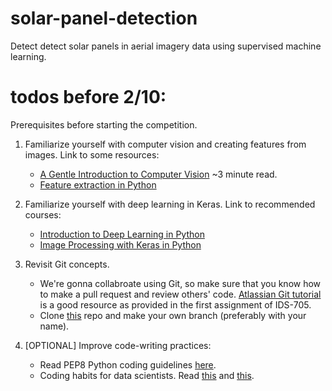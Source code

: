 # solar-panel-detection
Detect detect solar panels in aerial imagery data using supervised machine learning.

# todos before 2/10:
Prerequisites before starting the competition.

1. Familiarize yourself with computer vision and creating features from images. Link to some resources:
	- [A Gentle Introduction to Computer Vision](https://machinelearningmastery.com/what-is-computer-vision/) \~3 minute read.
	- [Feature extraction in Python](https://opencv-python-tutroals.readthedocs.io/en/latest/py_tutorials/py_feature2d/py_table_of_contents_feature2d/py_table_of_contents_feature2d.html)

2. Familiarize yourself with deep learning in Keras. Link to recommended courses:
	- [Introduction to Deep Learning in Python](https://www.datacamp.com/courses/deep-learning-in-python)
	- [Image Processing with Keras in Python](https://www.datacamp.com/courses/convolutional-neural-networks-for-image-processing)

3. Revisit Git concepts.
    - We're gonna collabroate using Git, so make sure that you know how to make a pull request and review others' code. [Atlassian Git tutorial](https://www.atlassian.com/git/tutorials/what-is-version-control) is a good resource as provided in the first assignment of IDS-705.
    - Clone [this](https://github.com/arathee2/solar-panel-detection) repo and make your own branch (preferably with your name).

4. [OPTIONAL] Improve code-writing practices: 
    - Read PEP8 Python coding guidelines [here](https://pep8.org/).
    - Coding habits for data scientists. Read [this](https://www.thoughtworks.com/insights/blog/coding-habits-data-scientists) and [this](https://www.thoughtworks.com/insights/blog/coding-practices-data-scientists).
